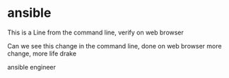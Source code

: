 # ansible

This is a Line from the command line, verify on web browser

Can we see this change in the command line, done on web browser
more change, more life drake

ansible engineer
